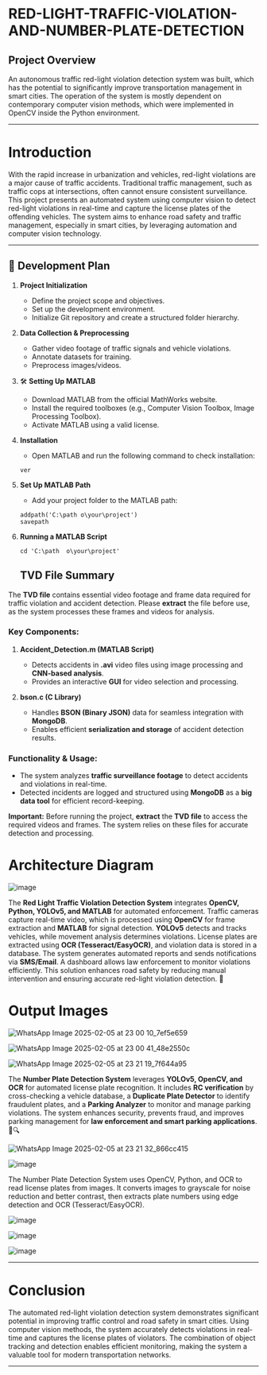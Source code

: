 
# **RED-LIGHT-TRAFFIC-VIOLATION-AND-NUMBER-PLATE-DETECTION**

## Project Overview
An autonomous traffic red-light violation detection system was built, which has the potential to significantly improve transportation management in smart cities. The operation of the system is mostly dependent on contemporary computer vision methods, which were implemented in OpenCV inside the Python environment.

---

# Introduction
With the rapid increase in urbanization and vehicles, red-light violations are a major cause of traffic accidents. Traditional traffic management, such as traffic cops at intersections, often cannot ensure consistent surveillance. This project presents an automated system using computer vision to detect red-light violations in real-time and capture the license plates of the offending vehicles. The system aims to enhance road safety and traffic management, especially in smart cities, by leveraging automation and computer vision technology.

---

## 🚀 Development Plan

1. **Project Initialization**
   - Define the project scope and objectives.
   - Set up the development environment.
   - Initialize Git repository and create a structured folder hierarchy.

2. **Data Collection & Preprocessing**
   - Gather video footage of traffic signals and vehicle violations.
   - Annotate datasets for training.
   - Preprocess images/videos.

3. 🛠 **Setting Up MATLAB**
   - Download MATLAB from the official MathWorks website.
   - Install the required toolboxes (e.g., Computer Vision Toolbox, Image Processing Toolbox).
   - Activate MATLAB using a valid license.

4. **Installation**
   - Open MATLAB and run the following command to check installation:
   ```
   ver
   ```

5. **Set Up MATLAB Path**
   - Add your project folder to the MATLAB path:
   ```
   addpath('C:\path	o\your\project')
   savepath
   ```

6. **Running a MATLAB Script**
   ```
   cd 'C:\path	o\your\project'
   ```
   ## **TVD File Summary**

The **TVD file** contains essential video footage and frame data required for traffic violation and accident detection. Please **extract** the file before use, as the system processes these frames and videos for analysis.

### **Key Components:**

1. **Accident_Detection.m (MATLAB Script)**
   - Detects accidents in **.avi** video files using image processing and **CNN-based analysis**.
   - Provides an interactive **GUI** for video selection and processing.

2. **bson.c (C Library)**
   - Handles **BSON (Binary JSON)** data for seamless integration with **MongoDB**.
   - Enables efficient **serialization and storage** of accident detection results.

### **Functionality & Usage:**
- The system analyzes **traffic surveillance footage** to detect accidents and violations in real-time.
- Detected incidents are logged and structured using **MongoDB** as a **big data tool** for efficient record-keeping.

 **Important:** Before running the project, **extract** the **TVD file** to access the required videos and frames. The system relies on these files for accurate detection and processing.

# Architecture Diagram 
![image](https://github.com/user-attachments/assets/4b2d13b9-31d4-48b7-a4df-e4fd6fc1bea2)

The **Red Light Traffic Violation Detection System** integrates **OpenCV, Python, YOLOv5, and MATLAB** for automated enforcement. Traffic cameras capture real-time video, which is processed using **OpenCV** for frame extraction and **MATLAB** for signal detection. **YOLOv5** detects and tracks vehicles, while movement analysis determines violations. License plates are extracted using **OCR (Tesseract/EasyOCR)**, and violation data is stored in a database. The system generates automated reports and sends notifications via **SMS/Email**. A dashboard allows law enforcement to monitor violations efficiently. This solution enhances road safety by reducing manual intervention and ensuring accurate red-light violation detection. 🚦

#  **Output Images**
![WhatsApp Image 2025-02-05 at 23 00 10_7ef5e659](https://github.com/user-attachments/assets/506e9321-1024-4342-b4a8-4abf6bc9e0a0)

![WhatsApp Image 2025-02-05 at 23 00 41_48e2550c](https://github.com/user-attachments/assets/8409c50e-abaa-4f25-b53e-f4d868aacd84)

![WhatsApp Image 2025-02-05 at 23 21 19_7f644a95](https://github.com/user-attachments/assets/be910a23-eda8-41ba-8674-11e9adfe6c90)

The **Number Plate Detection System** leverages **YOLOv5, OpenCV, and OCR** for automated license plate recognition. It includes **RC verification** by cross-checking a vehicle database, a **Duplicate Plate Detector** to identify fraudulent plates, and a **Parking Analyzer** to monitor and manage parking violations. The system enhances security, prevents fraud, and improves parking management for **law enforcement and smart parking applications**. 🚗🔍


![WhatsApp Image 2025-02-05 at 23 21 32_866cc415](https://github.com/user-attachments/assets/ad93ff1d-2875-4787-9b4a-8a760072622b)

![image](https://github.com/user-attachments/assets/c927f744-bd95-4d78-a97f-61762b7a0bce)

The Number Plate Detection System uses OpenCV, Python, and OCR to read license plates from images. It converts images to grayscale for noise reduction and better contrast, then extracts plate numbers using edge detection and OCR (Tesseract/EasyOCR).


![image](https://github.com/user-attachments/assets/8a755611-775b-411a-837f-a6cf51fd0991)

![image](https://github.com/user-attachments/assets/81d30275-baa5-468b-9b2b-c3db22062e91)

![image](https://github.com/user-attachments/assets/02a1cdad-0410-484e-abba-41cc3b2cf46f)

---

# Conclusion
The automated red-light violation detection system demonstrates significant potential in improving traffic control and road safety in smart cities. Using computer vision methods, the system accurately detects violations in real-time and captures the license plates of violators. The combination of object tracking and detection enables efficient monitoring, making the system a valuable tool for modern transportation networks.

---
